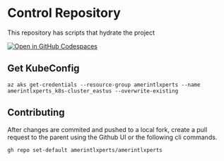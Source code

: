 # Control Repository

This repository has scripts that hydrate the project

[![Open in GitHub Codespaces](https://github.com/codespaces/badge.svg)](https://codespaces.new/amerintlxperts/amerintlxperts)

## Get KubeConfig

```
az aks get-credentials --resource-group amerintlxperts --name amerintlxperts_k8s-cluster_eastus --overwrite-existing
```

## Contributing

After changes are commited and pushed to a local fork, create a pull request to the parent using the Github UI or the following cli commands.

```
gh repo set-default amerintlxperts/amerintlxperts
```

